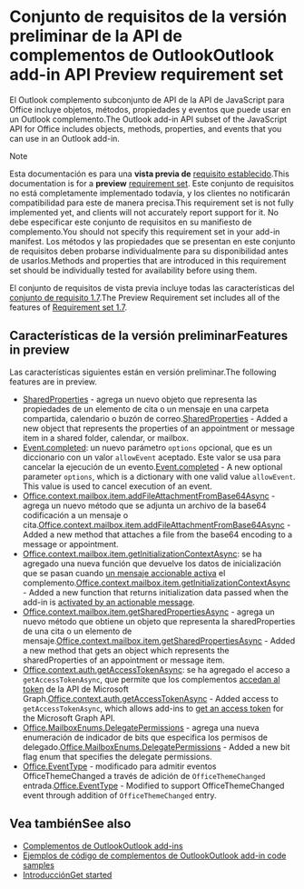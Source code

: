 # <a name="outlook-add-in-api-preview-requirement-set"></a><span data-ttu-id="488ca-101">Conjunto de requisitos de la versión preliminar de la API de complementos de Outlook</span><span class="sxs-lookup"><span data-stu-id="488ca-101">Outlook add-in API Preview requirement set</span></span>

<span data-ttu-id="488ca-102">El Outlook complemento subconjunto de API de la API de JavaScript para Office incluye objetos, métodos, propiedades y eventos que puede usar en un Outlook complemento.</span><span class="sxs-lookup"><span data-stu-id="488ca-102">The Outlook add-in API subset of the JavaScript API for Office includes objects, methods, properties, and events that you can use in an Outlook add-in.</span></span>

> [!NOTE]
> <span data-ttu-id="488ca-103">Esta documentación es para una **vista previa de** [requisito establecido](/javascript/office/requirement-sets/outlook-api-requirement-sets).</span><span class="sxs-lookup"><span data-stu-id="488ca-103">This documentation is for a **preview** [requirement set](/javascript/office/requirement-sets/outlook-api-requirement-sets).</span></span> <span data-ttu-id="488ca-104">Este conjunto de requisitos no está completamente implementado todavía, y los clientes no notificarán compatibilidad para este de manera precisa.</span><span class="sxs-lookup"><span data-stu-id="488ca-104">This requirement set is not fully implemented yet, and clients will not accurately report support for it.</span></span> <span data-ttu-id="488ca-105">No debe especificar este conjunto de requisitos en su manifiesto de complemento.</span><span class="sxs-lookup"><span data-stu-id="488ca-105">You should not specify this requirement set in your add-in manifest.</span></span> <span data-ttu-id="488ca-106">Los métodos y las propiedades que se presentan en este conjunto de requisitos deben probarse individualmente para su disponibilidad antes de usarlos.</span><span class="sxs-lookup"><span data-stu-id="488ca-106">Methods and properties that are introduced in this requirement set should be individually tested for availability before using them.</span></span>

<span data-ttu-id="488ca-107">El conjunto de requisitos de vista previa incluye todas las características del [conjunto de requisito 1.7](../requirement-set-1.7/outlook-requirement-set-1.7.md).</span><span class="sxs-lookup"><span data-stu-id="488ca-107">The Preview Requirement set includes all of the features of [Requirement set 1.7](../requirement-set-1.7/outlook-requirement-set-1.7.md).</span></span>

## <a name="features-in-preview"></a><span data-ttu-id="488ca-108">Características de la versión preliminar</span><span class="sxs-lookup"><span data-stu-id="488ca-108">Features in preview</span></span>

<span data-ttu-id="488ca-109">Las características siguientes están en versión preliminar.</span><span class="sxs-lookup"><span data-stu-id="488ca-109">The following features are in preview.</span></span>

- <span data-ttu-id="488ca-110">[SharedProperties](/javascript/api/outlook/office.sharedproperties) - agrega un nuevo objeto que representa las propiedades de un elemento de cita o un mensaje en una carpeta compartida, calendario o buzón de correo.</span><span class="sxs-lookup"><span data-stu-id="488ca-110">[SharedProperties](/javascript/api/outlook/office.sharedproperties) - Added a new object that represents the properties of an appointment or message item in a shared folder, calendar, or mailbox.</span></span>
- <span data-ttu-id="488ca-p102">[Event.completed](/javascript/api/office/office.addincommands.event#completed-options-): un nuevo parámetro `options` opcional, que es un diccionario con un valor `allowEvent` aceptado. Este valor se usa para cancelar la ejecución de un evento.</span><span class="sxs-lookup"><span data-stu-id="488ca-p102">[Event.completed](/javascript/api/office/office.addincommands.event#completed-options-) - A new optional parameter `options`, which is a dictionary with one valid value `allowEvent`. This value is used to cancel execution of an event.</span></span>
- <span data-ttu-id="488ca-113">[Office.context.mailbox.item.addFileAttachmentFromBase64Async](office.context.mailbox.item.md#addfileattachmentfrombase64asyncbase64file-attachmentname-options-callback) - agrega un nuevo método que se adjunta un archivo de la base64 codificación a un mensaje o cita.</span><span class="sxs-lookup"><span data-stu-id="488ca-113">[Office.context.mailbox.item.addFileAttachmentFromBase64Async](office.context.mailbox.item.md#addfileattachmentfrombase64asyncbase64file-attachmentname-options-callback) - Added a new method that attaches a file from the base64 encoding to a message or appointment.</span></span>
- <span data-ttu-id="488ca-114">[Office.context.mailbox.item.getInitializationContextAsync](office.context.mailbox.item.md#getinitializationcontextasyncoptions-callback): se ha agregado una nueva función que devuelve los datos de inicialización que se pasan cuando [un mensaje accionable activa](https://docs.microsoft.com/outlook/actionable-messages/invoke-add-in-from-actionable-message) el complemento.</span><span class="sxs-lookup"><span data-stu-id="488ca-114">[Office.context.mailbox.item.getInitializationContextAsync](office.context.mailbox.item.md#getinitializationcontextasyncoptions-callback) - Added a new function that returns initialization data passed when the add-in is [activated by an actionable message](https://docs.microsoft.com/outlook/actionable-messages/invoke-add-in-from-actionable-message).</span></span>
- <span data-ttu-id="488ca-115">[Office.context.mailbox.item.getSharedPropertiesAsync](office.context.mailbox.item.md#getsharedpropertiesasyncoptions-callback) - agrega un nuevo método que obtiene un objeto que representa la sharedProperties de una cita o un elemento de mensaje.</span><span class="sxs-lookup"><span data-stu-id="488ca-115">[Office.context.mailbox.item.getSharedPropertiesAsync](office.context.mailbox.item.md#getsharedpropertiesasyncoptions-callback) - Added a new method that gets an object which represents the sharedProperties of an appointment or message item.</span></span>
- <span data-ttu-id="488ca-116">[Office.context.auth.getAccessTokenAsync](https://docs.microsoft.com/office/dev/add-ins/develop/sso-in-office-add-ins#sso-api-reference): se ha agregado el acceso a `getAccessTokenAsync`, que permite que los complementos [accedan al token](https://docs.microsoft.com/outlook/add-ins/authenticate-a-user-with-an-sso-token) de la API de Microsoft Graph.</span><span class="sxs-lookup"><span data-stu-id="488ca-116">[Office.context.auth.getAccessTokenAsync](https://docs.microsoft.com/office/dev/add-ins/develop/sso-in-office-add-ins#sso-api-reference) - Added access to `getAccessTokenAsync`, which allows add-ins to [get an access token](https://docs.microsoft.com/outlook/add-ins/authenticate-a-user-with-an-sso-token) for the Microsoft Graph API.</span></span>
- <span data-ttu-id="488ca-117">[Office.MailboxEnums.DelegatePermissions](/javascript/api/outlook/office.mailboxenums.delegatepermissions) - agrega una nueva enumeración de indicador de bits que especifica los permisos de delegado.</span><span class="sxs-lookup"><span data-stu-id="488ca-117">[Office.MailboxEnums.DelegatePermissions](/javascript/api/outlook/office.mailboxenums.delegatepermissions) - Added a new bit flag enum that specifies the delegate permissions.</span></span>
- <span data-ttu-id="488ca-118">[Office.EventType](/javascript/api/office/office.eventtype) - modificado para admitir eventos OfficeThemeChanged a través de adición de `OfficeThemeChanged` entrada.</span><span class="sxs-lookup"><span data-stu-id="488ca-118">[Office.EventType](/javascript/api/office/office.eventtype) - Modified to support OfficeThemeChanged event through addition of `OfficeThemeChanged` entry.</span></span>

## <a name="see-also"></a><span data-ttu-id="488ca-119">Vea también</span><span class="sxs-lookup"><span data-stu-id="488ca-119">See also</span></span>

- [<span data-ttu-id="488ca-120">Complementos de Outlook</span><span class="sxs-lookup"><span data-stu-id="488ca-120">Outlook add-ins</span></span>](https://docs.microsoft.com/outlook/add-ins/)
- [<span data-ttu-id="488ca-121">Ejemplos de código de complementos de Outlook</span><span class="sxs-lookup"><span data-stu-id="488ca-121">Outlook add-in code samples</span></span>](https://developer.microsoft.com/outlook/gallery/?filterBy=Outlook,Samples,Add-ins)
- [<span data-ttu-id="488ca-122">Introducción</span><span class="sxs-lookup"><span data-stu-id="488ca-122">Get started</span></span>](https://docs.microsoft.com/outlook/add-ins/quick-start)
